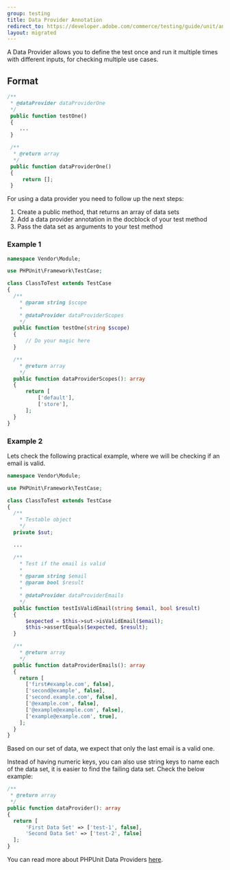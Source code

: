 ```yaml
---
group: testing
title: Data Provider Annotation
redirect_to: https://developer.adobe.com/commerce/testing/guide/unit/annotations/
layout: migrated
---
```


A Data Provider allows you to define the test once and run it multiple times with different inputs, for checking multiple use cases.

## Format

```php
/**
 * @dataProvider dataProviderOne
 */
 public function testOne()
 {
    ...
 }

 /**
  * @return array
  */
 public function dataProviderOne()
 {
     return [];
 }
```

For using a data provider you need to follow up the next steps:

1. Create a public method, that returns an array of data sets
1. Add a data provider annotation in the docblock of your test method
1. Pass the data set as arguments to your test method

### Example 1

```php
namespace Vendor\Module;

use PHPUnit\Framework\TestCase;

class ClassToTest extends TestCase
{
  /**
    * @param string $scope
    *
    * @dataProvider dataProviderScopes
    */
  public function testOne(string $scope)
  {
      // Do your magic here
  }

  /**
    * @return array
    */
  public function dataProviderScopes(): array
  {
      return [
          ['default'],
          ['store'],
      ];
  }
}
```

### Example 2

Lets check the following practical example, where we will be checking if an email is valid.

```php
namespace Vendor\Module;

use PHPUnit\Framework\TestCase;

class ClassToTest extends TestCase
{
  /**
    * Testable object
    */
  private $sut;

  ...

  /**
    * Test if the email is valid
    *
    * @param string $email
    * @param bool $result
    *
    * @dataProvider dataProviderEmails
    */
  public function testIsValidEmail(string $email, bool $result)
  {
      $expected = $this->sut->isValidEmail($email);
      $this->assertEquals($expected, $result);
  }

  /**
    * @return array
    */
  public function dataProviderEmails(): array
  {
    return [
      ['first#example.com', false],
      ['second@example', false],
      ['second.example.com', false],
      ['@example.com', false],
      ['@example@example.com', false],
      ['example@example.com', true],
    ];
  }
}
```

Based on our set of data, we expect that only the last email is a valid one.

Instead of having numeric keys, you can also use string keys to name each of the data set, it is easier to find the failing data set.
Check the below example:

```php
/**
 * @return array
 */
public function dataProvider(): array
{
  return [
      'First Data Set' => ['test-1', false],
      'Second Data Set' => ['test-2', false]
  ];
}
```

You can read more about PHPUnit Data Providers [here](https://phpunit.readthedocs.io/en/8.0/writing-tests-for-phpunit.html#data-providers).

